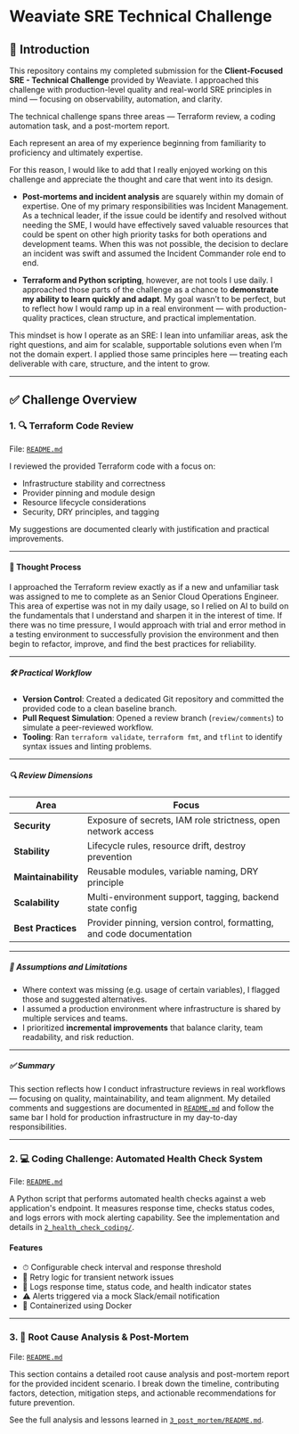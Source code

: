 # Weaviate SRE Technical Challenge

## 👋 Introduction

This repository contains my completed submission for the **Client-Focused SRE - Technical Challenge** provided by Weaviate. I approached this challenge with production-level quality and real-world SRE principles in mind — focusing on observability, automation, and clarity.

The technical challenge spans three areas — Terraform review, a coding automation task, and a post-mortem report.

Each represent an area of my experience beginning from familiarity to proficiency and ultimately expertise. 

For this reason, I would like to add that I really enjoyed working on this challenge and appreciate the thought and care that went into its design.

- **Post-mortems and incident analysis** are squarely within my domain of expertise. One of my primary responsibilities was Incident Management. As a technical leader, if the issue could be identify and resolved without needing the SME, I would have effectively saved valuable resources that could be spent on other high priority tasks for both operations and development teams. When this was not possible, the decision to declare an incident was swift and assumed the Incident Commander role end to end.
  
- **Terraform and Python scripting**, however, are not tools I use daily. I approached those parts of the challenge as a chance to **demonstrate my ability to learn quickly and adapt**. My goal wasn’t to be perfect, but to reflect how I would ramp up in a real environment — with production-quality practices, clean structure, and practical implementation.

This mindset is how I operate as an SRE: I lean into unfamiliar areas, ask the right questions, and aim for scalable, supportable solutions even when I’m not the domain expert. I applied those same principles here — treating each deliverable with care, structure, and the intent to grow.

---

## ✅ Challenge Overview

### 1. 🔍 Terraform Code Review

File: [`README.md`](./1_terraform_review/README.md)

I reviewed the provided Terraform code with a focus on:

- Infrastructure stability and correctness  
- Provider pinning and module design  
- Resource lifecycle considerations  
- Security, DRY principles, and tagging  

My suggestions are documented clearly with justification and practical improvements.

---

#### 🧠 Thought Process

I approached the Terraform review exactly as if a new and unfamiliar task was assigned to me to complete as an Senior Cloud Operations Engineer. This area of expertise was not in my daily usage, so I relied on AI to build on the fundamentals that I understand and sharpen it in the interest of time. If there was no time pressure, I would approach with trial and error method in a testing environment to successfully provision the environment and then begin to refactor, improve, and find the best practices for reliability.


---

##### 🛠️ Practical Workflow

- **Version Control**: Created a dedicated Git repository and committed the provided code to a clean baseline branch.  
- **Pull Request Simulation**: Opened a review branch (`review/comments`) to simulate a peer-reviewed workflow.  
- **Tooling**: Ran `terraform validate`, `terraform fmt`, and `tflint` to identify syntax issues and linting problems.

---

##### 🔍 Review Dimensions

| Area               | Focus                                                                 |
|--------------------|-----------------------------------------------------------------------|
| **Security**        | Exposure of secrets, IAM role strictness, open network access        |
| **Stability**       | Lifecycle rules, resource drift, destroy prevention                  |
| **Maintainability** | Reusable modules, variable naming, DRY principle                     |
| **Scalability**     | Multi-environment support, tagging, backend state config             |
| **Best Practices**  | Provider pinning, version control, formatting, and code documentation|

---

##### 🧩 Assumptions and Limitations

- Where context was missing (e.g. usage of certain variables), I flagged those and suggested alternatives.  
- I assumed a production environment where infrastructure is shared by multiple services and teams.  
- I prioritized **incremental improvements** that balance clarity, team readability, and risk reduction.

---

##### ✅ Summary

This section reflects how I conduct infrastructure reviews in real workflows — focusing on quality, maintainability, and team alignment. My detailed comments and suggestions are documented in [`README.md`](./1_terraform_review/README.md) and follow the same bar I hold for production infrastructure in my day-to-day responsibilities.

---

### 2. 💻 Coding Challenge: Automated Health Check System

File: [`README.md`](./2_health_check_coding/README.md)

A Python script that performs automated health checks against a web application's endpoint. It measures response time, checks status codes, and logs errors with mock alerting capability. See the implementation and details in [`2_health_check_coding/`](./2_health_check_coding/).

#### Features

- ⏱ Configurable check interval and response threshold  
- 🔁 Retry logic for transient network issues  
- 🧪 Logs response time, status code, and health indicator states  
- ⚠️ Alerts triggered via a mock Slack/email notification  
- 🐳 Containerized using Docker

---

### 3. 📝 Root Cause Analysis & Post-Mortem

File: [`README.md`](./3_post_mortem/README.md)

This section contains a detailed root cause analysis and post-mortem report for the provided incident scenario. I break down the timeline, contributing factors, detection, mitigation steps, and actionable recommendations for future prevention.

See the full analysis and lessons learned in [`3_post_mortem/README.md`](./3_post_mortem/README.md).